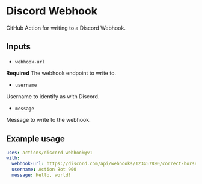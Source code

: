 # Discord Webhook

GitHub Action for writing to a Discord Webhook.

## Inputs

  - `webhook-url`

**Required** The webhook endpoint to write to.

  - `username`

Username to identify as with Discord.

  - `message`

Message to write to the webhook.

## Example usage

```yaml
uses: actions/discord-webhook@v1
with:
  webhook-url: https://discord.com/api/webhooks/123457890/correct-horse-battery-staple
  username: Action Bot 900
  message: Hello, world!
```
